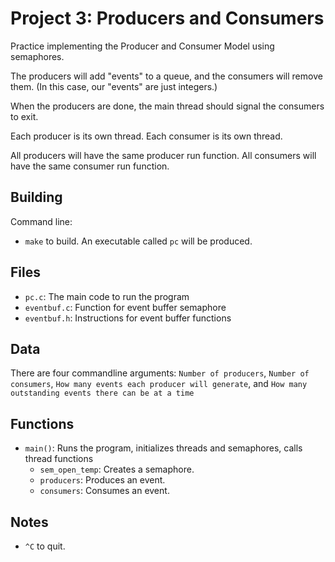 # Project 3: Producers and Consumers

Practice implementing the Producer and Consumer Model using semaphores.

The producers will add "events" to a queue, and the consumers will remove them. (In this case, our "events" are just integers.)

When the producers are done, the main thread should signal the consumers to exit.

Each producer is its own thread. Each consumer is its own thread.

All producers will have the same producer run function.
All consumers will have the same consumer run function.

## Building

Command line:

* `make` to build. An executable called `pc` will be produced.

## Files

* `pc.c`: The main code to run the program
* `eventbuf.c`: Function for event buffer semaphore
* `eventbuf.h`: Instructions for event buffer functions

## Data

There are four commandline arguments: `Number of producers`, `Number of consumers`, `How many events each producer will generate`, and `How many outstanding events there can be at a time`

## Functions

* `main()`: Runs the program, initializes threads and semaphores, calls thread functions 
  * `sem_open_temp`: Creates a semaphore.
  * `producers`: Produces an event.
  * `consumers`: Consumes an event.

## Notes

* `^C` to quit.